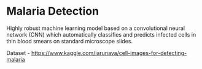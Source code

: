 # Malaria Detection
 Highly robust machine learning model based on a convolutional neural network (CNN) which automatically classifies and predicts infected cells in thin blood smears on standard microscope slides.

Dataset - https://www.kaggle.com/iarunava/cell-images-for-detecting-malaria
